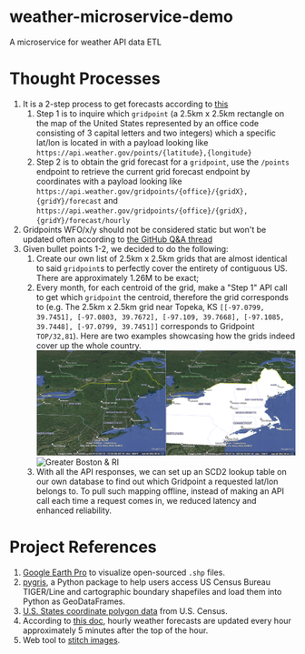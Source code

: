 # weather-microservice-demo
A microservice for weather API data ETL

# Thought Processes
1. It is a 2-step process to get forecasts according to [this](https://www.weather.gov/documentation/services-web-api)
   1. Step 1 is to inquire which `gridpoint` (a 2.5km x 2.5km rectangle on the map of the United States represented by an office code consisting of 3 capital letters and two integers) which a specific lat/lon is located in with a payload looking like `https://api.weather.gov/points/{latitude},{longitude}`
   2. Step 2 is to obtain the grid forecast for a `gridpoint`, use the `/points` endpoint to retrieve the current grid forecast endpoint by coordinates with a payload looking like `https://api.weather.gov/gridpoints/{office}/{gridX},{gridY}/forecast` and `https://api.weather.gov/gridpoints/{office}/{gridX},{gridY}/forecast/hourly`
2. Gridpoints WFO/x/y should not be considered static but won't be updated often according to [the GitHub Q&A thread](https://github.com/weather-gov/api/discussions/621)
3. Given bullet points 1-2, we decided to do the following:
   1. Create our own list of 2.5km x 2.5km grids that are almost identical to said `gridpoint`s to perfectly cover the entirety of contiguous US. There are approximately 1.26M to be exact; 
   2. Every month, for each centroid of the grid, make a "Step 1" API call to get which `gridpoint` the centroid, therefore the grid corresponds to (e.g. The 2.5km x 2.5km grid near Topeka, KS `[[-97.0799, 39.7451], [-97.0803, 39.7672], [-97.109, 39.7668], [-97.1085, 39.7448], [-97.0799, 39.7451]]` corresponds to Gridpoint `TOP/32,81`). Here are two examples showcasing how the grids indeed cover up the whole country.
![New England](screenshots/Grid_Coverage_New_England_BW.png)
![Greater Boston & RI](screenshots/Grid_Coverage_Greater_Boston_RI_BW.png)
   3. With all the API responses, we can set up an SCD2 lookup table on our own database to find out which Gridpoint a requested lat/lon belongs to. To pull such mapping offline, instead of making an API call each time a request comes in, we reduced latency and enhanced reliability.

# Project References
1. [Google Earth Pro](https://www.google.com/earth/outreach/learn/importing-geographic-information-systems-gis-data-in-google-earth/) to visualize open-sourced `.shp` files.
2. [pygris](https://walker-data.com/pygris/), a Python package to help users access US Census Bureau TIGER/Line and cartographic boundary shapefiles and load them into Python as GeoDataFrames.
3. [U.S. States coordinate polygon data](https://www.census.gov/cgi-bin/geo/shapefiles/index.php?year=2024&layergroup=States+%28and+equivalent%29) from U.S. Census.
4. According to [this doc](https://www.weather.gov/gid/nwr_general), hourly weather forecasts are updated every hour approximately 5 minutes after the top of the hour.
5. Web tool to [stitch images](https://pinetools.com/merge-images).